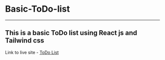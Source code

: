 # Basic-ToDo-list
---

## This is a basic ToDo list using React js and Tailwind css

Link to live site - [ToDo List](https://basic-todo-list2023.netlify.app/)
